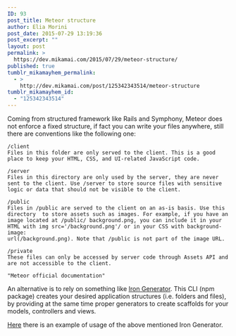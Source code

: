 ```yaml
---
ID: 93
post_title: Meteor structure
author: Elia Morini
post_date: 2015-07-29 13:19:36
post_excerpt: ""
layout: post
permalink: >
  https://dev.mikamai.com/2015/07/29/meteor-structure/
published: true
tumblr_mikamayhem_permalink:
  - >
    http://dev.mikamai.com/post/125342343514/meteor-structure
tumblr_mikamayhem_id:
  - "125342343514"
---
```

<p>Coming from structured framework like Rails and Symphony, Meteor does not enforce a fixed structure, if fact you can write your files anywhere, still there are conventions like the following one:</p>
<!--more-->


<pre><code>/client
Files in this folder are only served to the client. This is a good place to keep your HTML, CSS, and UI-related JavaScript code.

/server
Files in this directory are only used by the server, they are never  sent to the client. Use /server to store source files with sensitive logic or data that should not be visible to the client.

/public
Files in /public are served to the client on an as-is basis. Use this directory  to store assets such as images. For example, if you have an image located at /public/ background.png, you can include it in your HTML with img src='/background.png'/ or in your CSS with background-image:
url(/background.png). Note that /public is not part of the image URL.

/private
These files can only be accessed by server code through Assets API and are not accessible to the client.

"Meteor official documentation"
</code></pre>

<p>An alternative is to rely on something like <a href="https://github.com/iron-meteor/iron-cli">Iron Generator</a>. This CLI (npm package) creates your desired application structures (i.e. folders and files), by providing at the same time proper generators to create scaffolds for your models, controllers and views.</p>

<p><a href="https://scotch.io/tutorials/how-to-speed-up-meteor-development-with-scaffolding-and-automatic-form-generation">Here</a> there is an example of usage of the above mentioned Iron Generator.</p>